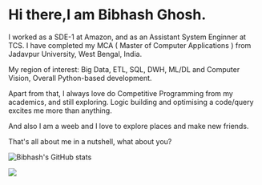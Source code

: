# Hi there,I am Bibhash Ghosh. 

I worked as a SDE-1 at Amazon, and as an Assistant System Enginner at TCS. I have completed my MCA ( Master of Computer Applications ) from Jadavpur University, West Bengal, India. 

My region of interest: Big Data, ETL, SQL, DWH, ML/DL and Computer Vision, Overall Python-based development.

Apart from that, I always love do Competitive Programming from my academics, and still exploring. Logic building and optimising a code/query excites me more than anything.

And also I am a weeb and I love to explore places and make new friends.

That's all about me in a nutshell, what about you?

![Bibhash's GitHub stats](https://github-readme-stats.vercel.app/api?username=Bibhash7&theme=vue-dark&show_icons=true)

![](https://komarev.com/ghpvc/?username=Bibhash7&style=for-the-badge)


